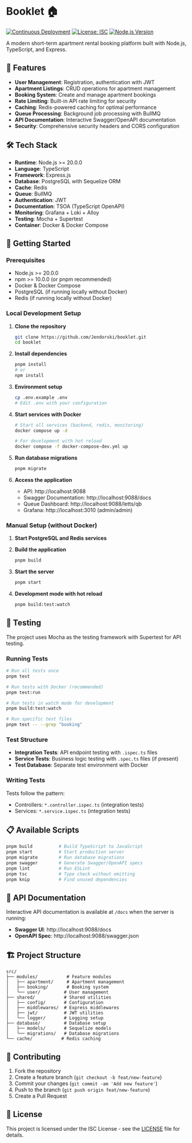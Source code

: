 # Booklet 🏠

[![Continuous Deployment](https://github.com/Jendorski/booklet/actions/workflows/deploy.yml/badge.svg?branch=main)](https://github.com/Jendorski/booklet/actions/workflows/deploy.yml)
[![License: ISC](https://img.shields.io/badge/License-ISC-blue.svg)](https://opensource.org/licenses/ISC)
[![Node.js Version](https://img.shields.io/badge/node-%3E%3D20.0.0-brightgreen)](https://nodejs.org/)

A modern short-term apartment rental booking platform built with Node.js, TypeScript, and Express.

## 🚀 Features

-   **User Management**: Registration, authentication with JWT
-   **Apartment Listings**: CRUD operations for apartment management
-   **Booking System**: Create and manage apartment bookings
-   **Rate Limiting**: Built-in API rate limiting for security
-   **Caching**: Redis-powered caching for optimal performance
-   **Queue Processing**: Background job processing with BullMQ
-   **API Documentation**: Interactive Swagger/OpenAPI documentation
-   **Security**: Comprehensive security headers and CORS configuration

## 🛠 Tech Stack

-   **Runtime**: Node.js >= 20.0.0
-   **Language**: TypeScript
-   **Framework**: Express.js
-   **Database**: PostgreSQL with Sequelize ORM
-   **Cache**: Redis
-   **Queue**: BullMQ
-   **Authentication**: JWT
-   **Documentation**: TSOA (TypeScript OpenAPI)
-   **Monitoring**: Grafana + Loki + Alloy
-   **Testing**: Mocha + Supertest
-   **Container**: Docker & Docker Compose

## 🚀 Getting Started

### Prerequisites

-   Node.js >= 20.0.0
-   npm >= 10.0.0 (or pnpm recommended)
-   Docker & Docker Compose
-   PostgreSQL (if running locally without Docker)
-   Redis (if running locally without Docker)

### Local Development Setup

1. **Clone the repository**

    ```bash
    git clone https://github.com/Jendorski/booklet.git
    cd booklet
    ```

2. **Install dependencies**

    ```bash
    pnpm install
    # or
    npm install
    ```

3. **Environment setup**

    ```bash
    cp .env.example .env
    # Edit .env with your configuration
    ```

4. **Start services with Docker**

    ```bash
    # Start all services (backend, redis, monitoring)
    docker compose up -d

    # For development with hot reload
    docker compose -f docker-compose-dev.yml up
    ```

5. **Run database migrations**

    ```bash
    pnpm migrate
    ```

6. **Access the application**
    - API: http://localhost:9088
    - Swagger Documentation: http://localhost:9088/docs
    - Queue Dashboard: http://localhost:9088/letts/qb
    - Grafana: http://localhost:3010 (admin/admin)

### Manual Setup (without Docker)

1. **Start PostgreSQL and Redis services**

2. **Build the application**

    ```bash
    pnpm build
    ```

3. **Start the server**

    ```bash
    pnpm start
    ```

4. **Development mode with hot reload**
    ```bash
    pnpm build:test:watch
    ```

## 🧪 Testing

The project uses Mocha as the testing framework with Supertest for API testing.

### Running Tests

```bash
# Run all tests once
pnpm test

# Run tests with Docker (recommended)
pnpm test:run

# Run tests in watch mode for development
pnpm build:test:watch

# Run specific test files
pnpm test -- --grep "booking"
```

### Test Structure

-   **Integration Tests**: API endpoint testing with `.ispec.ts` files
-   **Service Tests**: Business logic testing with `.spec.ts` files (if present)
-   **Test Database**: Separate test environment with Docker

### Writing Tests

Tests follow the pattern:

-   Controllers: `*.controller.ispec.ts` (integration tests)
-   Services: `*.service.ispec.ts` (integration tests)

## 📋 Available Scripts

```bash
pnpm build          # Build TypeScript to JavaScript
pnpm start          # Start production server
pnpm migrate        # Run database migrations
pnpm swagger        # Generate Swagger/OpenAPI specs
pnpm lint           # Run ESLint
pnpm tsc            # Type check without emitting
pnpm knip           # Find unused dependencies
```

## 🔧 API Documentation

Interactive API documentation is available at `/docs` when the server is running:

-   **Swagger UI**: http://localhost:9088/docs
-   **OpenAPI Spec**: http://localhost:9088/swagger.json

## 🏗 Project Structure

```
src/
├── modules/           # Feature modules
│   ├── apartment/     # Apartment management
│   ├── booking/       # Booking system
│   └── user/         # User management
├── shared/           # Shared utilities
│   ├── config/       # Configuration
│   ├── middlewares/  # Express middlewares
│   ├── jwt/          # JWT utilities
│   └── logger/       # Logging setup
├── database/         # Database setup
│   ├── models/       # Sequelize models
│   └── migrations/   # Database migrations
└── cache/           # Redis caching
```

## 🤝 Contributing

1. Fork the repository
2. Create a feature branch (`git checkout -b feat/new-feature`)
3. Commit your changes (`git commit -am 'Add new feature'`)
4. Push to the branch (`git push origin feat/new-feature`)
5. Create a Pull Request

## 📄 License

This project is licensed under the ISC License - see the [LICENSE](LICENSE) file for details.
